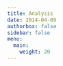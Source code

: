 ```yaml
---
title: Analysis
date: 2014-04-09
authorbox: false
sidebar: false
menu: 
  main:
    weight: 20
---
```


